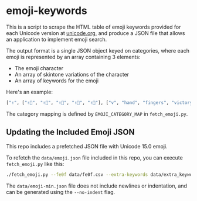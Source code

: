 # emoji-keywords

This is a script to scrape the HTML table of emoji keywords provided for each Unicode version at [unicode.org](https://www.unicode.org/emoji/charts-14.0/emoji-list.html), and produce a JSON file that allows an application to implement emoji search.

The output format is a single JSON object keyed on categories, where each emoji is represented by an array containing 3 elements:

* The emoji character
* An array of skintone variations of the character
* An array of keywords for the emoji

Here's an example:

```python
["✌️", ["✌🏻", "✌🏼", "✌🏽", "✌🏾", "✌🏿"], ["v", "hand", "fingers", "victory"]]
```

The category mapping is defined by `EMOJI_CATEGORY_MAP` in `fetch_emoji.py`.

## Updating the Included Emoji JSON

This repo includes a prefetched JSON file with Unicode 15.0 emoji.

To refetch the `data/emoji.json` file included in this repo, you can execute `fetch_emoji.py` like this:

```bash
./fetch_emoji.py --fe0f data/fe0f.csv --extra-keywords data/extra_keywords.csv --exclude data/exclude.csv --out data/emoji.json
```

The `data/emoji-min.json` file does not include newlines or indentation, and can be generated using the `--no-indent` flag.
